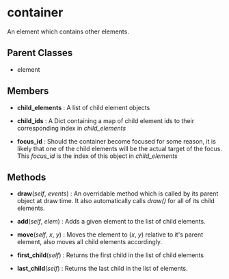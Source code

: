 container
=========

An element which contains other elements.

Parent Classes
--------------
 - element

Members
-------

 - **child_elements** : A list of child element objects

 - **child_ids** : A Dict containing a map of child element ids to their corresponding index in *child_elements*

 - **focus_id** : Should the container become focused for some reason, it is likely that one of the child elements will be the actual target of the focus. This *focus_id* is the index of this object in *child_elements*

Methods
-------

 - **draw**(*self*, *events*) : An overridable method which is called by its parent object at draw time. It also automatically calls *draw()* for all of its child elements.

 - **add**(*self*, *elem*) : Adds a given element to the list of child elements.

 - **move**(*self*, *x*, *y*) : Moves the element to (*x*, *y*) relative to it's parent element, also moves all child elements accordingly.

 - **first_child**(*self*) : Returns the first child in the list of child elements

 - **last_child**(*self*) : Returns the last child in the list of elements.